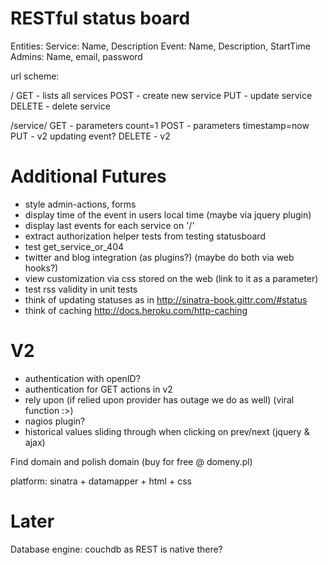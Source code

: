 RESTful status board
====================

Entities:
  Service: Name, Description
  Event: Name, Description, StartTime
  Admins: Name, email, password

url scheme:

/
  GET  - lists all services
  POST - create new service
  PUT  - update service
  DELETE - delete service

/service/
  GET  - parameters count=1
  POST - parameters timestamp=now
  PUT  - v2 updating event?
  DELETE - v2

Additional Futures
==================
 * style admin-actions, forms
 * display time of the event in users local time (maybe via jquery plugin)
 * display last events for each service on '/'
 * extract authorization helper tests from testing statusboard
 * test get_service_or_404
 * twitter and blog integration (as plugins?) (maybe do both via web hooks?)
 * view customization via css stored on the web (link to it as a parameter)
 * test rss validity in unit tests
 * think of updating statuses as in http://sinatra-book.gittr.com/#status
 * think of caching http://docs.heroku.com/http-caching

V2
==
 * authentication with openID?
 * authentication for GET actions in v2
 * rely upon (if relied upon provider has outage we do as well) (viral function :>)
 * nagios plugin? 
 * historical values sliding through when clicking on prev/next (jquery & ajax)

Find domain and polish domain (buy for free @ domeny.pl)

platform: sinatra + datamapper + html + css

Later
=====
Database engine: couchdb as REST is native there?
